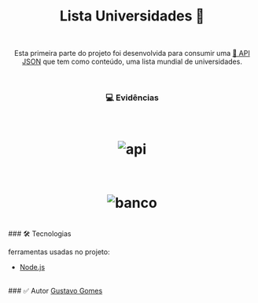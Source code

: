 <h1 align="center"> Lista Universidades 🚀</h1>
<br>
<p align="center">Esta primeira parte do projeto foi desenvolvida para consumir uma <a href="http://universities.hipolabs.com/search?Middle">🔗 API JSON</a> que tem como conteúdo, uma lista mundial de universidades.</p>
<br>
<h3 align="center">💻 Evidências</h3>
<br>
<h1 align="center">
  <img alt="api" title="api_request" src="C:\Users\Dakezin.Dev\Pictures\Pick\Untitled.png" />
</h1>
<br>
<h1 align="center">
  <img alt="banco" title="Collection" src="C:\Users\Dakezin.Dev\Pictures\Pick\Untitled2.png" />
</h1>
<br>
### 🛠 Tecnologias

ferramentas usadas no projeto:

- [Node.js](https://nodejs.org/en/)
<br>
### ✅ Autor
<a href="https://www.linkedin.com/in/gustavo-gomes-5541021b3">Gustavo Gomes</a>

